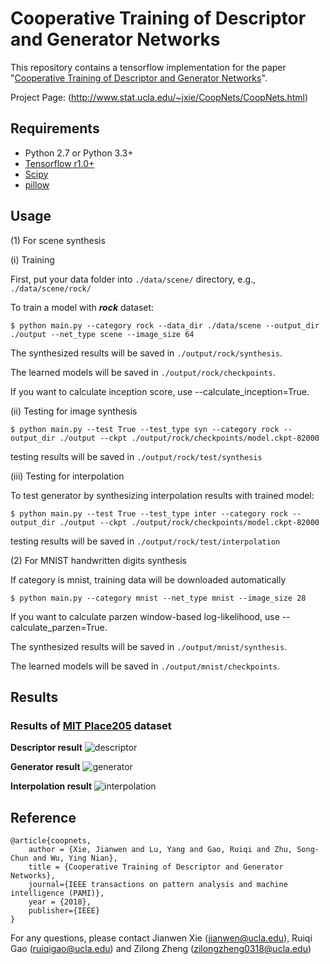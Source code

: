 # Cooperative Training of Descriptor and Generator Networks

This repository contains a tensorflow implementation for the paper "[Cooperative Training of Descriptor and Generator Networks](http://www.stat.ucla.edu/~jxie/CoopNets/CoopNets_files/doc/CoopNets_PAMI.pdf)".

Project Page: (http://www.stat.ucla.edu/~jxie/CoopNets/CoopNets.html)

## Requirements
- Python 2.7 or Python 3.3+
- [Tensorflow r1.0+](https://www.tensorflow.org/install/)
- [Scipy](https://www.scipy.org/install.html)
- [pillow](https://pillow.readthedocs.io/en/latest/installation.html)

## Usage

(1) For scene synthesis

(i) Training

First, put your data folder into `./data/scene/` directory, e.g., `./data/scene/rock/`
  
To train a model with ***rock*** dataset:

    $ python main.py --category rock --data_dir ./data/scene --output_dir ./output --net_type scene --image_size 64

The synthesized results will be saved in `./output/rock/synthesis`. 

The learned models will be saved in `./output/rock/checkpoints`. 

If you want to calculate inception score, use --calculate_inception=True. 

(ii) Testing for image synthesis

    $ python main.py --test True --test_type syn --category rock --output_dir ./output --ckpt ./output/rock/checkpoints/model.ckpt-82000

testing results will be saved in `./output/rock/test/synthesis`

(iii) Testing for interpolation

To test generator by synthesizing interpolation results with trained model:

    $ python main.py --test True --test_type inter --category rock --output_dir ./output --ckpt ./output/rock/checkpoints/model.ckpt-82000
    
testing results will be saved in `./output/rock/test/interpolation`
    
(2) For MNIST handwritten digits synthesis

If category is mnist, training data will be downloaded automatically 

    $ python main.py --category mnist --net_type mnist --image_size 28

If you want to calculate parzen window-based log-likelihood, use --calculate_parzen=True. 

The synthesized results will be saved in `./output/mnist/synthesis`. 

The learned models will be saved in `./output/mnist/checkpoints`. 


## Results
### Results of [MIT Place205](http://places.csail.mit.edu) dataset
**Descriptor result**
![descriptor](assets/descriptor.png)

**Generator result**
![generator](assets/generator.png)

**Interpolation result**
![interpolation](assets/interpolation.png)


## Reference
    @article{coopnets,
        author = {Xie, Jianwen and Lu, Yang and Gao, Ruiqi and Zhu, Song-Chun and Wu, Ying Nian},
        title = {Cooperative Training of Descriptor and Generator Networks},
        journal={IEEE transactions on pattern analysis and machine intelligence (PAMI)},
        year = {2018},
        publisher={IEEE}
    }
    
For any questions, please contact Jianwen Xie (jianwen@ucla.edu), Ruiqi Gao (ruiqigao@ucla.edu) and Zilong Zheng (zilongzheng0318@ucla.edu)
